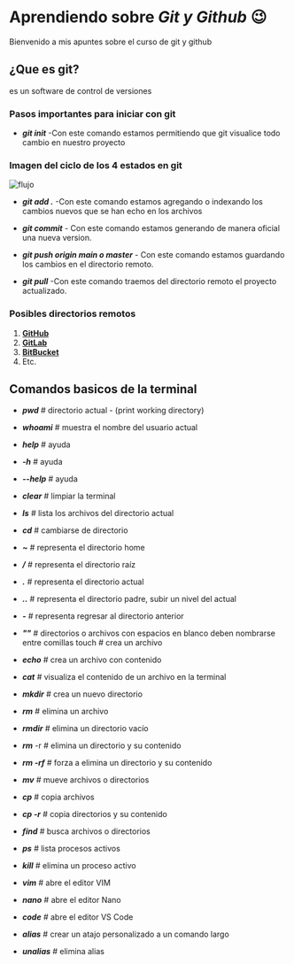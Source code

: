 # Aprendiendo sobre _Git y Github_ 😉

Bienvenido a mis apuntes sobre el curso de git y github

## ¿Que es git?

es un software de control de versiones

### Pasos importantes para iniciar con git

- **_git init_** -Con este comando estamos permitiendo que git visualice todo cambio en nuestro proyecto

### Imagen del ciclo de los 4 estados en git

![flujo](https://jonmircha.com/img/blog/git-flow.png)

- **_git add ._** -Con este comando estamos agregando o indexando los cambios nuevos que se han echo en los archivos

* **_git commit_** - Con este comando estamos generando de manera oficial una nueva version.

* **_git push origin main o master_** - Con este comando estamos guardando los cambios en el directorio remoto.

* **_git pull_** -Con este comando traemos del directorio remoto el proyecto actualizado.

### Posibles directorios remotos

1. [**GitHub**](https://github.com)
1. [**GitLab**](https://gitlab.com)
1. [**BitBucket**](https://bitbucket.org)
1. Etc.

## Comandos basicos de la terminal

- **_pwd_** # directorio actual - (print working directory)
- **_whoami_** # muestra el nombre del usuario actual
- **_help_** # ayuda
- **_-h_** # ayuda
- **_--help_** # ayuda
- **_clear_** # limpiar la terminal
- **_ls_** # lista los archivos del directorio actual
- **_cd_** # cambiarse de directorio
- **_~_** # representa el directorio home
- **_/_** # representa el directorio raíz
- **_._** # representa el directorio actual
- **_.._** # representa el directorio padre, subir un nivel del actual

- **_-_** # representa regresar al directorio anterior
- **_""_** # directorios o archivos con espacios en blanco deben nombrarse entre comillas
  touch # crea un archivo
- **_echo_** # crea un archivo con contenido
- **_cat_** # visualiza el contenido de un archivo en la terminal
- **_mkdir_** # crea un nuevo directorio
- **_rm_** # elimina un archivo
- **_rmdir_** # elimina un directorio vacío
- **_rm_** -r # elimina un directorio y su contenido
- **_rm -rf_** # forza a elimina un directorio y su contenido
- **_mv_** # mueve archivos o directorios
- **_cp_** # copia archivos
- **_cp -r_** # copia directorios y su contenido
- **_find_** # busca archivos o directorios
- **_ps_** # lista procesos activos
- **_kill_** # elimina un proceso activo
- **_vim_** # abre el editor VIM
- **_nano_** # abre el editor Nano
- **_code_** # abre el editor VS Code
- **_alias_** # crear un atajo personalizado a un comando largo
- **_unalias_** # elimina alias
  <!-- ![Oscar](assets/img/Mifoto.png) -->
